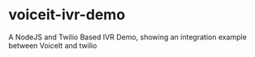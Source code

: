 # voiceit-ivr-demo
A NodeJS and Twilio Based IVR Demo, showing an integration example between VoiceIt and twilio
